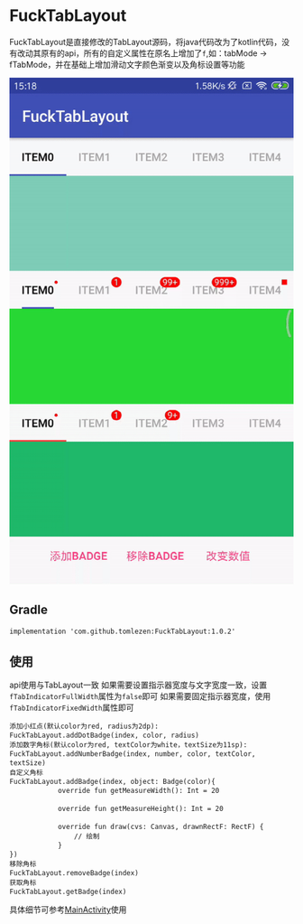 # FuckTabLayout
FuckTabLayout是直接修改的TabLayout源码，将java代码改为了kotlin代码，没有改动其原有的api，所有的自定义属性在原名上增加了`f`,如：tabMode -> fTabMode，并在基础上增加滑动文字颜色渐变以及角标设置等功能

<img src="https://github.com/tomlezen/FuckTabLayout/blob/master/screenshot/ezgif.com-video-to-gif.gif?raw=true" alt="arc" style="max-width:100%;">

## Gradle

```
implementation 'com.github.tomlezen:FuckTabLayout:1.0.2'
```
## 使用

api使用与TabLayout一致
如果需要设置指示器宽度与文字宽度一致，设置`fTabIndicatorFullWidth`属性为`false`即可
如果需要固定指示器宽度，使用`fTabIndicatorFixedWidth`属性即可


```
添加小红点(默认color为red, radius为2dp):
FuckTabLayout.addDotBadge(index, color, radius)
添加数字角标(默认color为red, textColor为white，textSize为11sp):
FuckTabLayout.addNumberBadge(index, number, color, textColor, textSize)
自定义角标
FuckTabLayout.addBadge(index, object: Badge(color){
            override fun getMeasureWidth(): Int = 20

            override fun getMeasureHeight(): Int = 20

            override fun draw(cvs: Canvas, drawnRectF: RectF) {
                // 绘制
            }
})
移除角标
FuckTabLayout.removeBadge(index)
获取角标
FuckTabLayout.getBadge(index)
```
具体细节可参考[MainActivity](https://github.com/tomlezen/FuckTabLayout/blob/master/app/src/main/java/com/tlz/fucktablayout/example/MainActivity.kt)使用
